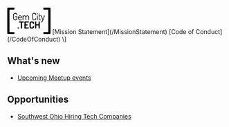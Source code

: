<p>
     <img src="GCTSquareWhiteForeground.png"
     alt="GemCity TECH logo"
     style="width: 100px;" /> [Mission Statement](/MissionStatement) [Code of Conduct](/CodeOfConduct) \]  
</p>
     
## What's new
  - [Upcoming Meetup events](https://www.meetup.com/gem-city-tech/events/calendar/)

## Opportunities
  - [Southwest Ohio Hiring Tech Companies](https://docs.google.com/document/d/1LrXH8y7deTrxpOxs2pGrwvXUVVNNvMtSPJqStEllQNE/edit)
